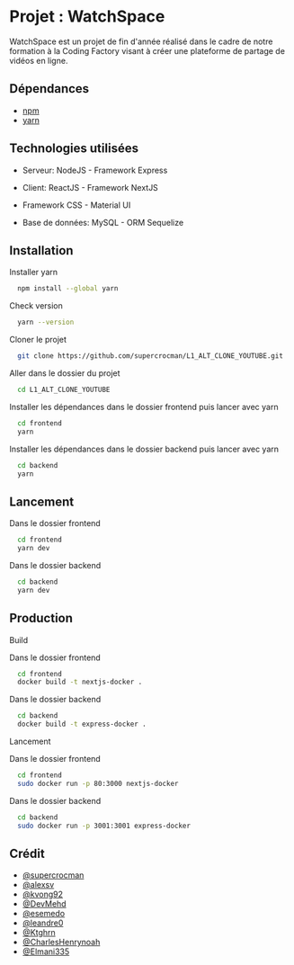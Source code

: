 
# Projet : WatchSpace

WatchSpace est un projet de fin d'année réalisé dans le cadre de notre formation à la Coding Factory visant à créer une plateforme de partage de vidéos en ligne. 


## Dépendances

- [npm](https://docs.npmjs.com/downloading-and-installing-node-js-and-npm)
- [yarn](https://classic.yarnpkg.com/lang/en/docs/install/)


## Technologies utilisées

- Serveur: NodeJS - Framework Express

- Client: ReactJS - Framework NextJS

- Framework CSS - Material UI

- Base de données: MySQL - ORM Sequelize


## Installation

Installer yarn

```bash
  npm install --global yarn
```

Check version
```bash
  yarn --version
```

Cloner le projet

```bash
  git clone https://github.com/supercrocman/L1_ALT_CLONE_YOUTUBE.git
```

Aller dans le dossier du projet

```bash
  cd L1_ALT_CLONE_YOUTUBE
```


Installer les dépendances dans le dossier frontend puis lancer avec yarn

```bash
  cd frontend
  yarn
```

Installer les dépendances dans le dossier backend puis lancer avec yarn

```bash
  cd backend
  yarn
```


## Lancement

Dans le dossier frontend
```bash
  cd frontend
  yarn dev
```
Dans le dossier backend
```bash
  cd backend
  yarn dev
```


## Production

Build

Dans le dossier frontend
```bash
  cd frontend
  docker build -t nextjs-docker .
```
Dans le dossier backend
```bash
  cd backend
  docker build -t express-docker .
```

Lancement

Dans le dossier frontend
```bash
  cd frontend
  sudo docker run -p 80:3000 nextjs-docker
```
Dans le dossier backend
```bash
  cd backend
  sudo docker run -p 3001:3001 express-docker
```
## Crédit

- [@supercrocman](https://github.com/supercrocman/)
- [@alexsv](https://github.com/alxesv/)
- [@kvong92](https://github.com/kvong92/)
- [@DevMehd](https://github.com/DevMehd/)
- [@esemedo](https://github.com/esemedo/)
- [@leandre0](https://github.com/leandre0/)
- [@Ktghrn](https://github.com/Ktghrn/)
- [@CharlesHenrynoah](https://github.com/CharlesHenrynoah/)
- [@Elmani335](https://github.com/Elmani335/)
